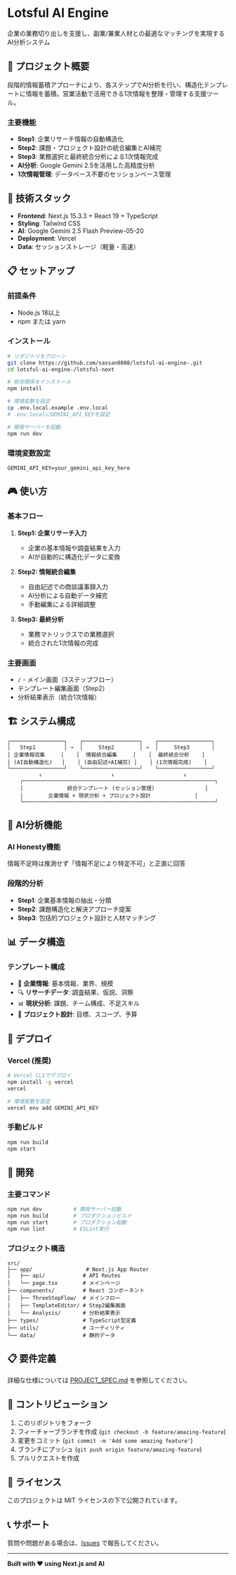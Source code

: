 # Lotsful AI Engine

企業の業務切り出しを支援し、副業/兼業人材との最適なマッチングを実現するAI分析システム

## 🎯 プロジェクト概要

段階的情報蓄積アプローチにより、各ステップでAI分析を行い、構造化テンプレートに情報を蓄積。営業活動で活用できる1次情報を整理・管理する支援ツール。

### 主要機能

- **Step1**: 企業リサーチ情報の自動構造化
- **Step2**: 課題・プロジェクト設計の統合編集とAI補完
- **Step3**: 業務選択と最終統合分析による1次情報完成
- **AI分析**: Google Gemini 2.5を活用した高精度分析
- **1次情報管理**: データベース不要のセッションベース管理

## 🚀 技術スタック

- **Frontend**: Next.js 15.3.3 + React 19 + TypeScript
- **Styling**: Tailwind CSS
- **AI**: Google Gemini 2.5 Flash Preview-05-20
- **Deployment**: Vercel
- **Data**: セッションストレージ（軽量・高速）

## 📋 セットアップ

### 前提条件
- Node.js 18以上
- npm または yarn

### インストール

```bash
# リポジトリをクローン
git clone https://github.com/sassan0808/lotsful-ai-engine-.git
cd lotsful-ai-engine-/lotsful-next

# 依存関係をインストール
npm install

# 環境変数を設定
cp .env.local.example .env.local
# .env.localにGEMINI_API_KEYを設定

# 開発サーバーを起動
npm run dev
```

### 環境変数設定

```env
GEMINI_API_KEY=your_gemini_api_key_here
```

## 🎮 使い方

### 基本フロー

1. **Step1: 企業リサーチ入力**
   - 企業の基本情報や調査結果を入力
   - AIが自動的に構造化データに変換

2. **Step2: 情報統合編集**
   - 自由記述での商談議事録入力
   - AI分析による自動データ補完
   - 手動編集による詳細調整

3. **Step3: 最終分析**
   - 業務マトリックスでの業務選択
   - 統合された1次情報の完成

### 主要画面

- `/` - メイン画面（3ステップフロー）
- テンプレート編集画面（Step2）
- 分析結果表示（統合1次情報）

## 🏗️ システム構成

```
┌─────────────────┐    ┌──────────────────┐    ┌─────────────────┐
│   Step1         │ →  │     Step2        │ →  │     Step3       │
│ 企業情報収集     │    │  情報統合編集     │    │  最終統合分析    │
│ (AI自動構造化)   │    │ (自由記述+AI補完) │    │ (1次情報完成)    │
└─────────────────┘    └──────────────────┘    └─────────────────┘
          ↓                      ↓                      ↓
    ┌─────────────────────────────────────────────────────────────┐
    │              統合テンプレート (セッション管理)                │
    │        企業情報 + 現状分析 + プロジェクト設計              │
    └─────────────────────────────────────────────────────────────┘
```

## 🤖 AI分析機能

### AI Honesty機能
情報不足時は推測せず「情報不足により特定不可」と正直に回答

### 段階的分析
- **Step1**: 企業基本情報の抽出・分類
- **Step2**: 課題構造化と解決アプローチ提案
- **Step3**: 包括的プロジェクト設計と人材マッチング

## 📊 データ構造

### テンプレート構成
- 🏢 **企業情報**: 基本情報、業界、規模
- 🔍 **リサーチデータ**: 調査結果、仮説、洞察
- 📊 **現状分析**: 課題、チーム構成、不足スキル
- 🎯 **プロジェクト設計**: 目標、スコープ、予算

## 🚢 デプロイ

### Vercel (推奨)
```bash
# Vercel CLIでデプロイ
npm install -g vercel
vercel

# 環境変数を設定
vercel env add GEMINI_API_KEY
```

### 手動ビルド
```bash
npm run build
npm start
```

## 📝 開発

### 主要コマンド
```bash
npm run dev          # 開発サーバー起動
npm run build        # プロダクションビルド
npm run start        # プロダクション起動
npm run lint         # ESLint実行
```

### プロジェクト構造
```
src/
├── app/                 # Next.js App Router
│   ├── api/            # API Routes
│   └── page.tsx        # メインページ
├── components/         # React コンポーネント
│   ├── ThreeStepFlow/  # メインフロー
│   ├── TemplateEditor/ # Step2編集画面
│   └── Analysis/       # 分析結果表示
├── types/              # TypeScript型定義
├── utils/              # ユーティリティ
└── data/               # 静的データ
```

## 📋 要件定義

詳細な仕様については [PROJECT_SPEC.md](./PROJECT_SPEC.md) を参照してください。

## 🤝 コントリビューション

1. このリポジトリをフォーク
2. フィーチャーブランチを作成 (`git checkout -b feature/amazing-feature`)
3. 変更をコミット (`git commit -m 'Add some amazing feature'`)
4. ブランチにプッシュ (`git push origin feature/amazing-feature`)
5. プルリクエストを作成

## 📄 ライセンス

このプロジェクトは MIT ライセンスの下で公開されています。

## 📞 サポート

質問や問題がある場合は、[Issues](https://github.com/sassan0808/lotsful-ai-engine-/issues) で報告してください。

---

**Built with ❤️ using Next.js and AI**